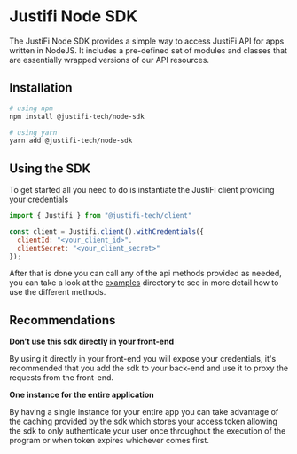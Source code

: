 # Justifi Node SDK

The JustiFi Node SDK provides a simple way to access JustiFi API for apps written in NodeJS. It includes a pre-defined set of modules and classes that are essentially wrapped versions of our API resources.

## Installation
```bash
# using npm
npm install @justifi-tech/node-sdk

# using yarn
yarn add @justifi-tech/node-sdk
```

## Using the SDK
To get started all you need to do is instantiate the JustiFi client providing your credentials

```javascript
import { Justifi } from "@justifi-tech/client"

const client = Justifi.client().withCredentials({
  clientId: "<your_client_id>",
  clientSecret: "<your_client_secret>"
});
```

After that is done you can call any of the api methods provided as needed, you can take a look at the [examples](https://github.com/justifi-tech/justifi-node/tree/main/examples) directory to see in more detail 
how to use the different methods.

## Recommendations
**Don't use this sdk directly in your front-end**

By using it directly in your front-end you will expose your credentials, it's recommended that you add the sdk to your back-end and use it to proxy the 
requests from the front-end.

**One instance for the entire application**

By having a single instance for your entire app you can take advantage of the caching provided by the sdk which stores your access token allowing the sdk to 
only authenticate your user once throughout the execution of the program or when token expires whichever comes first.

